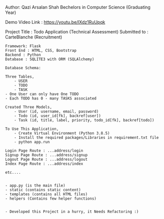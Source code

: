 Author: Qazi Arsalan Shah
Bechelors in Computer Science (Graduating Year)

Demo Video Link : https://youtu.be/lXdz1RuUpqk

Project Title : Todo Application (Technical Assessment)
Submitted to : CarteBlanche (Recruitment)

    Framework: Flask 
    Front End : HTML, CSS, Bootstrap
    Backend : Python
    Database : SQLITE3 with ORM (SQLAlchemy)

    Database Schema:

    Three Tables,
        - USER
        - TODO
        - TASK
    - One User can only have One TODO
    - Each TODO has 0 - many TASKS associated
    
    Created Three Models, 
        - User (id, username, email, password)
        - Todo (id, user_id[fk], backref[user])
        - Task (id, title, label, priority, todo_id[fk], backref[todo])

    To Use This Application,
        - Create Virtual Environment (Python 3.8.5)
        - Install the required packages/Libraries in requirement.txt file
        - python app.run

    Login Page Route : ...address/login
    Signup Page Route : ...address/signup
    Logout Page Route : ...address/logout
    Index Page Route : ...address/index

    etc....


    - app.py (is the main file)
    - static (contains static content) 
    - templates (contains all HTML files)
    - helpers (Contains few helper functions)


    - Developed this Project in a hurry, it Needs Refactoring :)

